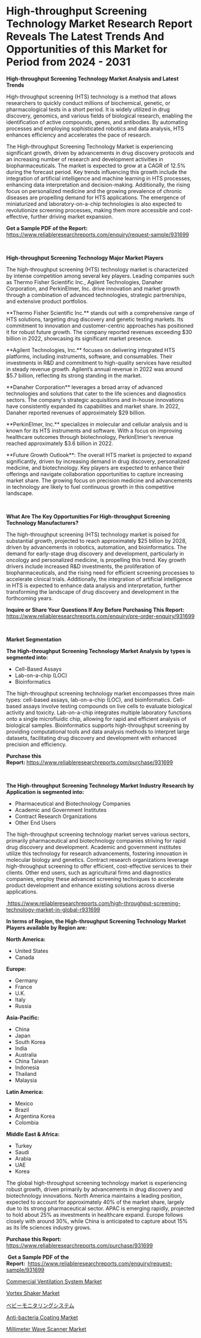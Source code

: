 <p><h1>High-throughput Screening Technology Market Research Report Reveals The Latest Trends And Opportunities of this Market for Period from 2024 - 2031</h1></p><p><strong>High-throughput Screening Technology Market Analysis and Latest Trends</strong></p>
<p><p>High-throughput screening (HTS) technology is a method that allows researchers to quickly conduct millions of biochemical, genetic, or pharmacological tests in a short period. It is widely utilized in drug discovery, genomics, and various fields of biological research, enabling the identification of active compounds, genes, and antibodies. By automating processes and employing sophisticated robotics and data analysis, HTS enhances efficiency and accelerates the pace of research.</p><p>The High-throughput Screening Technology Market is experiencing significant growth, driven by advancements in drug discovery protocols and an increasing number of research and development activities in biopharmaceuticals. The market is expected to grow at a CAGR of 12.5% during the forecast period. Key trends influencing this growth include the integration of artificial intelligence and machine learning in HTS processes, enhancing data interpretation and decision-making. Additionally, the rising focus on personalized medicine and the growing prevalence of chronic diseases are propelling demand for HTS applications. The emergence of miniaturized and laboratory-on-a-chip technologies is also expected to revolutionize screening processes, making them more accessible and cost-effective, further driving market expansion.</p></p>
<p><strong>Get a Sample PDF of the Report:&nbsp;</strong> <a href="https://www.reliableresearchreports.com/enquiry/request-sample/931699">https://www.reliableresearchreports.com/enquiry/request-sample/931699</a></p>
<p>&nbsp;</p>
<p><strong>High-throughput Screening Technology Major Market Players</strong></p>
<p><p>The high-throughput screening (HTS) technology market is characterized by intense competition among several key players. Leading companies such as Thermo Fisher Scientific Inc., Agilent Technologies, Danaher Corporation, and PerkinElmer, Inc. drive innovation and market growth through a combination of advanced technologies, strategic partnerships, and extensive product portfolios.</p><p>**Thermo Fisher Scientific Inc.** stands out with a comprehensive range of HTS solutions, targeting drug discovery and genetic testing markets. Its commitment to innovation and customer-centric approaches has positioned it for robust future growth. The company reported revenues exceeding $30 billion in 2022, showcasing its significant market presence.</p><p>**Agilent Technologies, Inc.** focuses on delivering integrated HTS platforms, including instruments, software, and consumables. Their investments in R&D and commitment to high-quality services have resulted in steady revenue growth. Agilent’s annual revenue in 2022 was around $5.7 billion, reflecting its strong standing in the market.</p><p>**Danaher Corporation** leverages a broad array of advanced technologies and solutions that cater to the life sciences and diagnostics sectors. The company's strategic acquisitions and in-house innovations have consistently expanded its capabilities and market share. In 2022, Danaher reported revenues of approximately $29 billion.</p><p>**PerkinElmer, Inc.** specializes in molecular and cellular analysis and is known for its HTS instruments and software. With a focus on improving healthcare outcomes through biotechnology, PerkinElmer’s revenue reached approximately $3.6 billion in 2022. </p><p>**Future Growth Outlook**: The overall HTS market is projected to expand significantly, driven by increasing demand in drug discovery, personalized medicine, and biotechnology. Key players are expected to enhance their offerings and navigate collaboration opportunities to capture increasing market share. The growing focus on precision medicine and advancements in technology are likely to fuel continuous growth in this competitive landscape.</p></p>
<p>&nbsp;</p>
<p><strong>What Are The Key Opportunities For High-throughput Screening Technology Manufacturers?</strong></p>
<p><p>The high-throughput screening (HTS) technology market is poised for substantial growth, projected to reach approximately $25 billion by 2028, driven by advancements in robotics, automation, and bioinformatics. The demand for early-stage drug discovery and development, particularly in oncology and personalized medicine, is propelling this trend. Key growth drivers include increased R&D investments, the proliferation of biopharmaceuticals, and the rising need for efficient screening processes to accelerate clinical trials. Additionally, the integration of artificial intelligence in HTS is expected to enhance data analysis and interpretation, further transforming the landscape of drug discovery and development in the forthcoming years.</p></p>
<p><strong>Inquire or Share Your Questions If Any Before Purchasing This Report:</strong> <a href="https://www.reliableresearchreports.com/enquiry/pre-order-enquiry/931699">https://www.reliableresearchreports.com/enquiry/pre-order-enquiry/931699</a></p>
<p>&nbsp;</p>
<p><strong>Market Segmentation</strong></p>
<p><strong>The High-throughput Screening Technology Market Analysis by types is segmented into:</strong></p>
<p><ul><li>Cell-Based Assays</li><li>Lab-on-a-chip (LOC)</li><li>Bioinformatics</li></ul></p>
<p><p>The high-throughput screening technology market encompasses three main types: cell-based assays, lab-on-a-chip (LOC), and bioinformatics. Cell-based assays involve testing compounds on live cells to evaluate biological activity and toxicity. Lab-on-a-chip integrates multiple laboratory functions onto a single microfluidic chip, allowing for rapid and efficient analysis of biological samples. Bioinformatics supports high-throughput screening by providing computational tools and data analysis methods to interpret large datasets, facilitating drug discovery and development with enhanced precision and efficiency.</p></p>
<p><strong>Purchase this Report:&nbsp;</strong><a href="https://www.reliableresearchreports.com/purchase/931699">https://www.reliableresearchreports.com/purchase/931699</a></p>
<p>&nbsp;</p>
<p><strong>The High-throughput Screening Technology Market Industry Research by Application is segmented into:</strong></p>
<p><ul><li>Pharmaceutical and Biotechnology Companies</li><li>Academic and Government Institutes</li><li>Contract Research Organizations</li><li>Other End Users</li></ul></p>
<p><p>The high-throughput screening technology market serves various sectors, primarily pharmaceutical and biotechnology companies striving for rapid drug discovery and development. Academic and government institutes utilize this technology for research advancements, fostering innovation in molecular biology and genetics. Contract research organizations leverage high-throughput screening to offer efficient, cost-effective services to their clients. Other end users, such as agricultural firms and diagnostics companies, employ these advanced screening techniques to accelerate product development and enhance existing solutions across diverse applications.</p></p>
<p><a href="https://www.reliableresearchreports.com/high-throughput-screening-technology-market-in-global-r931699">&nbsp;https://www.reliableresearchreports.com/high-throughput-screening-technology-market-in-global-r931699</a></p>
<p><strong>In terms of Region, the High-throughput Screening Technology Market Players available by Region are:</strong></p>
<p>
    <p> <strong> North America: </strong>
        <ul>
            <li>United States</li>
            <li>Canada</li>
        </ul>
        </p> 
    <p> <strong> Europe: </strong>
        <ul>
            <li>Germany</li>
            <li>France</li>
            <li>U.K.</li>
            <li>Italy</li>
            <li>Russia</li>
        </ul>
        </p> 
    <p> <strong> Asia-Pacific: </strong>
        <ul>
            <li>China</li>
            <li>Japan</li>
            <li>South Korea</li>
            <li>India</li>
            <li>Australia</li>
            <li>China Taiwan</li>
            <li>Indonesia</li>
            <li>Thailand</li>
            <li>Malaysia</li>
        </ul>
        </p> 
    <p> <strong> Latin America: </strong>
        <ul>
            <li>Mexico</li>
            <li>Brazil</li>
            <li>Argentina Korea</li>
            <li>Colombia</li>
        </ul>
        </p> 
    <p> <strong> Middle East & Africa: </strong>
        <ul>
            <li>Turkey</li>
            <li>Saudi</li>
            <li>Arabia</li>
            <li>UAE</li>
            <li>Korea</li>
        </ul>
    </p>
    </p>
<p><p>The global high-throughput screening technology market is experiencing robust growth, driven primarily by advancements in drug discovery and biotechnology innovations. North America maintains a leading position, expected to account for approximately 40% of the market share, largely due to its strong pharmaceutical sector. APAC is emerging rapidly, projected to hold about 25% as investments in healthcare expand. Europe follows closely with around 30%, while China is anticipated to capture about 15% as its life sciences industry grows.</p></p>
<p><strong>Purchase this Report: </strong><a href="https://www.reliableresearchreports.com/purchase/931699">https://www.reliableresearchreports.com/purchase/931699</a></p>
<p>&nbsp;<strong>Get a Sample PDF of the Report:&nbsp;&nbsp;</strong><a href="https://www.reliableresearchreports.com/enquiry/request-sample/931699">https://www.reliableresearchreports.com/enquiry/request-sample/931699</a></p>
<p><strong></strong></p>
<p><p><a href="https://medium.com/@kathrynrios65/the-commercial-ventilation-system-market-prioritizes-cost-control-and-efficiency-enhancement-3f6bd72a22b0">Commercial Ventilation System Market</a></p><p><a href="https://www.linkedin.com/pulse/booming-vortex-shaker-market-sector-analysis-growth-projections-ziyde?trackingId=Lmj4goSYTYS1dinXBii%2BbA%3D%3D">Vortex Shaker Market</a></p><p><a href="https://medium.com/@lonnierami89675202/baby-monitoring-system-market-%E3%81%AF-%E3%82%B3%E3%82%B9%E3%83%88%E7%AE%A1%E7%90%86%E3%81%A8%E5%8A%B9%E7%8E%87%E5%90%91%E4%B8%8A%E3%82%92%E5%84%AA%E5%85%88%E3%81%97%E3%81%BE%E3%81%99-%E3%81%95%E3%82%89%E3%81%AB-%E5%A0%B1%E5%91%8A%E6%9B%B8%E3%81%AF%E5%B8%82%E5%A0%B4%E3%81%AE%E9%9C%80%E8%A6%81%E9%9D%A2%E3%81%A8%E4%BE%9B%E7%B5%A6%E9%9D%A2%E3%81%AE%E4%B8%A1%E6%96%B9%E3%82%92%E3%82%AB%E3%83%90%E3%83%BC%E3%81%97%E3%81%A6%E3%81%84%E3%81%BE%E3%81%99-baby-monitoring-2c1457818be8?postPublishedType=initial">ベビーモニタリングシステム</a></p><p><a href="https://github.com/AshikRahman991/Market-Research-Report-List-1/blob/main/anti-bacteria-coating-market.md">Anti-bacteria Coating Market</a></p><p><a href="https://www.linkedin.com/pulse/global-perspectives-millimeter-wave-scanner-market-trends-forecast-ob7zf?trackingId=FwBS1TehQL61vy40PWQoaQ%3D%3D">Millimeter Wave Scanner Market</a></p></p>